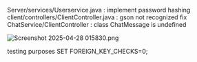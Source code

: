 Server/services/Userservice.java : implement password hashing
client/controllers/ClientController.java : gson not recognized fix
ChatService/ClientController : class ChatMessage is undefined 

![Screenshot 2025-04-28 015830.png](../../../Pictures/Screenshots/Screenshot%202025-04-28%20015830.png)

testing purposes SET FOREIGN_KEY_CHECKS=0;
